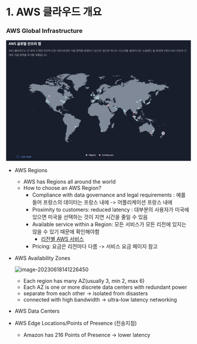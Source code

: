 # 1. AWS 클라우드 개요

### AWS Global Infrastructure

![image-20230618135754570](./1.AWS클라우드개요.assets/image-20230618135754570.png)

- AWS Regions

  - AWS has Regions all around the world
  - How to choose an AWS Region?
    - Compliance with data governance and legal requirements : 예를 들어 프랑스의 데이터는 프랑스 내에 -> 어플리케이션 프랑스 내에
    - Proximity to customers: reduced latency : 대부분의 사용자가 미국에 있으면 미국을 선택하는 것이 지연 시간을 줄일 수 있음
    - Available service within a Region: 모든 서비스가 모든 리전에 있지는 않을 수 있기 때문에 확인해야함
      - [리전별 AWS 서비스](https://aws.amazon.com/ko/about-aws/global-infrastructure/regional-product-services/?p=ngi&loc=4&refid=fa2d6ba3-df80-4d24-a453-bf30ad163af9)
    - Pricing: 요금은 리전마다 다름 -> 서비스 요금 페이지 참고

- AWS Availability Zones

  ![image-20230618141226450](./1.AWS클라우드개요.assets/image-20230618141226450.png)

  - Each region has many AZ(usually 3, min 2, max 6)
  - Each AZ is one or more discrete data centers with redundant power
  - separate from each other -> isolated from disasters
  - connected with high bandwidth -> ultra-low latency networking

- AWS Data Centers

- AWS Edge Locations/Points of Presence (전송지점)

  - Amazon has 216 Points of Presence -> lower latency

